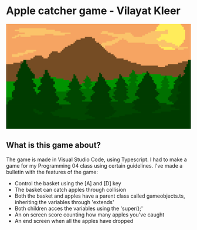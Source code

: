 # Apple catcher game - Vilayat Kleer

![Forest](docs/images/forest.png)

## What is this game about?

The game is made in Visual Studio Code, using Typescript. I had to make a game for my Programming 04 class using certain guidelines. I've made a bulletin with the features of the game:

- Control the basket using the [A] and [D] key
- The basket can catch apples through collision
- Both the basket and apples have a parent class called gameobjects.ts, inheriting the variables through 'extends'
- Both children acces the variables using the 'super();'
- An on screen score counting how many apples you've caught
- An end screen when all the apples have dropped

